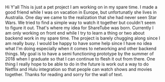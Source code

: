 Hi Y'all
This is just a pet project I am working on in my spare time. I made a good friend while I was on vacation in Europe, but unfortunatly she lives in Australia. One day we came to the realization that she had never seen Star Wars. We tried to find a simple way to watch it together but couldn't seem to figure it out. That's where my idea for ShareTube was born. 
Currently I am only working on front end while I try to learn a thing or two about backend work in my spare time. The project is barely chugging along since I am really busy.
I would be happy to have some help since I have no idea what I'm doing especially when it comes to networking and other backend things. 
My goal is to have a semi functioning prototype by the summer of 2018 when I graduate so that I can continue to flesh it out from there.
One thing I really hope to be able to do in the future is work out a way to do Netflix and Hulu integration so that people can watch shows and movies together.
Thanks for reading and sorry for the wall of text.
